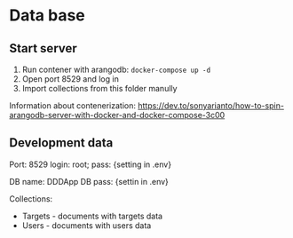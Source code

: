 # Data base

## Start server
1. Run contener with arangodb: `docker-compose up -d`
2. Open port 8529 and log in
3. Import collections from this folder manully

Information about contenerization: https://dev.to/sonyarianto/how-to-spin-arangodb-server-with-docker-and-docker-compose-3c00

## Development data
Port: 8529
login: root; pass: {setting in .env}

DB name: DDDApp
DB pass: {settin in .env}

Collections: 
- Targets - documents with targets data
- Users - documents with users data